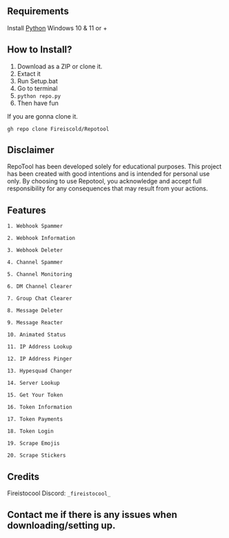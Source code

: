 ## Requirements
Install <a href="https://www.python.org/downloads/">Python</a>
Windows 10 & 11 or +

## How to Install?

1. Download as a ZIP or clone it.
2. Extact it
3. Run Setup.bat
4. Go to terminal
5. `python repo.py`
6. Then have fun
   
If you are gonna clone it.

`gh repo clone Fireiscold/Repotool`


## Disclaimer
RepoTool has been developed solely for educational purposes.
This project has been created with good intentions and is intended for personal use only.
By choosing to use Repotool, you acknowledge and accept full responsibility for any consequences that may result from your actions.


## Features
`1. Webhook Spammer`

`2. Webhook Information`

`3. Webhook Deleter`

`4. Channel Spammer`

`5. Channel Monitoring`

`6. DM Channel Clearer`

`7. Group Chat Clearer`

`8. Message Deleter`

`9. Message Reacter`

`10. Animated Status `

`11. IP Address Lookup`

`12. IP Address Pinger`

`13. Hypesquad Changer`

`14. Server Lookup`

`15. Get Your Token`

`16. Token Information`

`17. Token Payments`

`18. Token Login`

`19. Scrape Emojis`

`20. Scrape Stickers`






## Credits 
Fireistocool
Discord: `_fireistocool_`


## Contact me if there is any issues when downloading/setting up.
